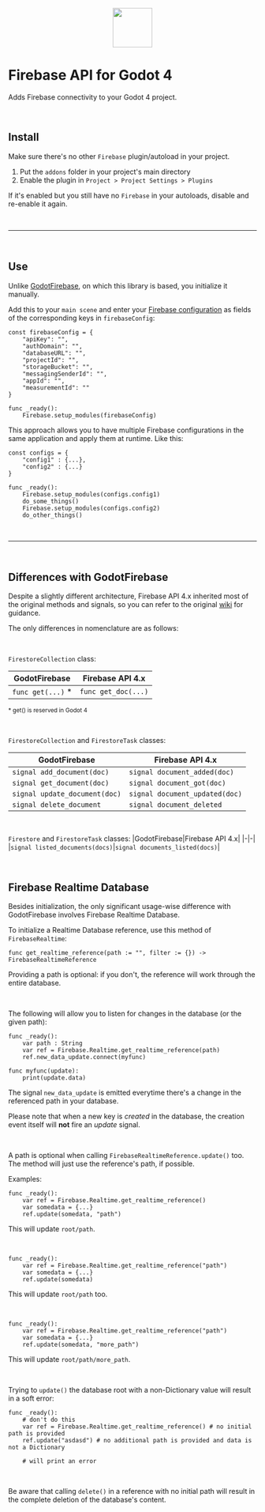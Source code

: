 <p align="center"><img src="https://brandslogos.com/wp-content/uploads/thumbs/firebase-logo-vector.svg" width="80px"/></p>

# Firebase API for Godot 4

Adds Firebase connectivity to your Godot 4 project.

<br>

## Install

Make sure there's no other `Firebase` plugin/autoload in your project.

1. Put the `addons` folder in your project's main directory
2. Enable the plugin in `Project > Project Settings > Plugins`

If it's enabled but you still have no `Firebase` in your autoloads, disable and re-enable it again.

<br>

---
<br>


## Use

Unlike [GodotFirebase](https://github.com/GodotNuts/GodotFirebase), on which this library is based, you initialize it manually.

Add this to your `main scene` and enter your [Firebase configuration](https://support.google.com/firebase/answer/7015592?hl=en#zippy=%2Cin-this-article) as fields of the corresponding keys in `firebaseConfig`:

```
const firebaseConfig = {
	"apiKey": "",
	"authDomain": "",
	"databaseURL": "",
	"projectId": "",
	"storageBucket": "",
	"messagingSenderId": "",
	"appId": "",
	"measurementId": ""
}

func _ready():
    Firebase.setup_modules(firebaseConfig)
```

This approach allows you to have multiple Firebase configurations in the same application and apply them at runtime. Like this:
```
const configs = {
    "config1" : {...},
    "config2" : {...}
}

func _ready():
    Firebase.setup_modules(configs.config1)
    do_some_things()
    Firebase.setup_modules(configs.config2)
    do_other_things()
```

<br>

---
<br>

## Differences with GodotFirebase
Despite a slightly different architecture, Firebase API 4.x inherited most of the original methods and signals, so you can refer to the original [wiki](https://github.com/GodotNuts/GodotFirebase/wiki) for guidance.

The only differences in nomenclature are as follows:

<br>

`FirestoreCollection` class:

|GodotFirebase|Firebase API 4.x|
|-|-|
|`func get(...)` *|`func get_doc(...)`|

<sup>* get() is reserved in Godot 4

<br>

`FirestoreCollection` and `FirestoreTask` classes:

|GodotFirebase|Firebase API 4.x|
|-|-|
|`signal add_document(doc)`|`signal document_added(doc)`|
|`signal get_document(doc)`|`signal document_got(doc)`|
|`signal update_document(doc)`|`signal document_updated(doc)`|
|`signal delete_document`|`signal document_deleted`|

<br>

`Firestore` and `FirestoreTask` classes:
|GodotFirebase|Firebase API 4.x|
|-|-|
|`signal listed_documents(docs)`|`signal documents_listed(docs)`|

<br>

## Firebase Realtime Database

Besides initialization, the only significant usage-wise difference with GodotFirebase involves Firebase Realtime Database.

To initialize a Realtime Database reference, use this method of `FirebaseRealtime`:
```
func get_realtime_reference(path := "", filter := {}) -> FirebaseRealtimeReference
```

Providing a path is optional: if you don't, the reference will work through the entire database.

<br>

The following will allow you to listen for changes in the database (or the given path):
```
func _ready():
    var path : String
    var ref = Firebase.Realtime.get_realtime_reference(path)
    ref.new_data_update.connect(myfunc)

func myfunc(update):
    print(update.data)
```

The signal `new_data_update` is emitted everytime there's a change in the referenced path in your database.

Please note that when a new key is *created* in the database, the creation event itself will **not** fire an *update* signal.

<br>

A path is optional when calling `FirebaseRealtimeReference.update()` too. The method will just use the reference's path, if possible.



Examples:

```
func _ready():
    var ref = Firebase.Realtime.get_realtime_reference()
    var somedata = {...}
    ref.update(somedata, "path")
```
This will update `root/path`.

<br>

```
func _ready():
    var ref = Firebase.Realtime.get_realtime_reference("path")
    var somedata = {...}
    ref.update(somedata)
```
This will update `root/path` too.

<br>

```
func _ready():
    var ref = Firebase.Realtime.get_realtime_reference("path")
    var somedata = {...}
    ref.update(somedata, "more_path")
```
This will update `root/path/more_path`.

<br>

Trying to `update()` the database root with a non-Dictionary value will result in a soft error:
```
func _ready():
    # don't do this
    var ref = Firebase.Realtime.get_realtime_reference() # no initial path is provided
    ref.update("asdasd") # no additional path is provided and data is not a Dictionary
    
    # will print an error
```
<br>

Be aware that calling `delete()` in a reference with no initial path will result in the complete deletion of the database's content. 
